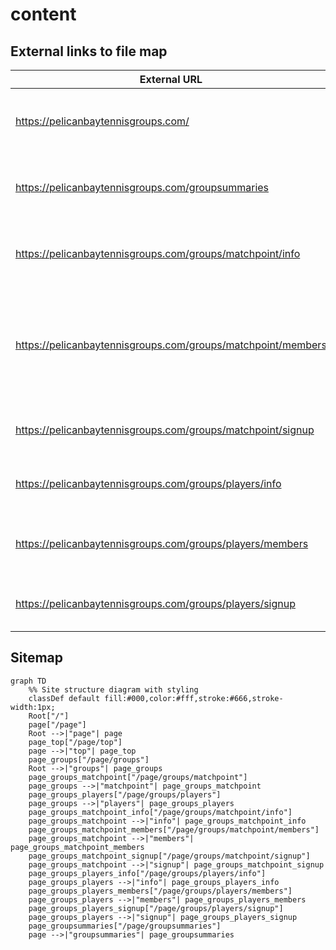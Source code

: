 # content

## External links to file map

| External URL | Repository File | Description |
|-------------|-----------------|-------------|
| https://pelicanbaytennisgroups.com/ | [page/top.md](/page/top.md) | Tennis Groups at Pelican Bay - Landing page |
| https://pelicanbaytennisgroups.com/groupsummaries | [page/groupsummaries.md](/page/groupsummaries.md) | Pelican Bay Tennis Groups - Information on Groups |
| https://pelicanbaytennisgroups.com/groups/matchpoint/info | [page/groups/matchpoint/info.md](/page/groups/matchpoint/info.md) | MatchPoint Group FAQs - MatchPoint FAQs |
| https://pelicanbaytennisgroups.com/groups/matchpoint/members | [page/groups/matchpoint/members.md](/page/groups/matchpoint/members.md) | MatchPoint Members Page - Current Month Pairings and Next Month Signup |
| https://pelicanbaytennisgroups.com/groups/matchpoint/signup | [page/groups/matchpoint/signup.md](/page/groups/matchpoint/signup.md) | Signup form for MatchPoint members |
| https://pelicanbaytennisgroups.com/groups/players/info | [page/groups/players/info.md](/page/groups/players/info.md) | The Players Group FAQs - Players FAQs |
| https://pelicanbaytennisgroups.com/groups/players/members | [page/groups/players/members.md](/page/groups/players/members.md) | The Players Members Page - Schedules and Signup |
| https://pelicanbaytennisgroups.com/groups/players/signup | [page/groups/players/signup.md](/page/groups/players/signup.md) | Signup form for Players members |

## Sitemap

```mermaid
graph TD
    %% Site structure diagram with styling
    classDef default fill:#000,color:#fff,stroke:#666,stroke-width:1px;
    Root["/"]
    page["/page"]
    Root -->|"page"| page
    page_top["/page/top"]
    page -->|"top"| page_top
    page_groups["/page/groups"]
    Root -->|"groups"| page_groups
    page_groups_matchpoint["/page/groups/matchpoint"]
    page_groups -->|"matchpoint"| page_groups_matchpoint
    page_groups_players["/page/groups/players"]
    page_groups -->|"players"| page_groups_players
    page_groups_matchpoint_info["/page/groups/matchpoint/info"]
    page_groups_matchpoint -->|"info"| page_groups_matchpoint_info
    page_groups_matchpoint_members["/page/groups/matchpoint/members"]
    page_groups_matchpoint -->|"members"| page_groups_matchpoint_members
    page_groups_matchpoint_signup["/page/groups/matchpoint/signup"]
    page_groups_matchpoint -->|"signup"| page_groups_matchpoint_signup
    page_groups_players_info["/page/groups/players/info"]
    page_groups_players -->|"info"| page_groups_players_info
    page_groups_players_members["/page/groups/players/members"]
    page_groups_players -->|"members"| page_groups_players_members
    page_groups_players_signup["/page/groups/players/signup"]
    page_groups_players -->|"signup"| page_groups_players_signup
    page_groupsummaries["/page/groupsummaries"]
    page -->|"groupsummaries"| page_groupsummaries
```
